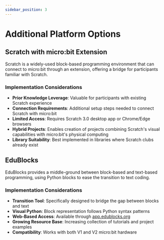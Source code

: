 ```yaml
---
sidebar_position: 3
---
```


# Additional Platform Options

## Scratch with micro:bit Extension

Scratch is a widely-used block-based programming environment that can connect to micro:bit through an extension, offering a bridge for participants familiar with Scratch.
  
### Implementation Considerations

- **Prior Knowledge Leverage**: Valuable for participants with existing Scratch experience
- **Connection Requirements**: Additional setup steps needed to connect Scratch with micro:bit
- **Limited Access**: Requires Scratch 3.0 desktop app or Chrome/Edge browsers
- **Hybrid Projects**: Enables creation of projects combining Scratch's visual capabilities with micro:bit's physical computing
- **Library Suitability**: Best implemented in libraries where Scratch clubs already exist

## EduBlocks

EduBlocks provides a middle-ground between block-based and text-based programming, using Python blocks to ease the transition to text coding.

### Implementation Considerations

- **Transition Tool**: Specifically designed to bridge the gap between blocks and text
- **Visual Python**: Block representation follows Python syntax patterns
- **Web-Based Access**: Available through [app.edublocks.org](app.edublocks.org)
- **Growing Resource Base**: Increasing collection of tutorials and project examples
- **Compatibility**: Works with both V1 and V2 micro:bit hardware

